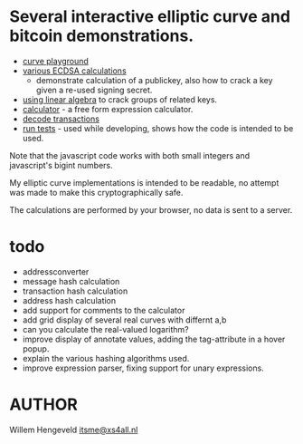 # Several interactive elliptic curve and bitcoin demonstrations.

 * [curve playground](https://rawcdn.githack.com/nlitsme/bitcoinexplainer/dc68354d7722b0b18cf887e383adc6fea8405648/curve.html)
 * [various ECDSA calculations](https://rawcdn.githack.com/nlitsme/bitcoinexplainer/dc68354d7722b0b18cf887e383adc6fea8405648/ecdsacrack.html)
    * demonstrate calculation of a publickey, also how to crack a key given a re-used signing secret.
 * [using linear algebra](https://rawcdn.githack.com/nlitsme/bitcoinexplainer/dc68354d7722b0b18cf887e383adc6fea8405648/linearequations.html) to crack groups of related keys.
 * [calculator](https://rawcdn.githack.com/nlitsme/bitcoinexplainer/dc68354d7722b0b18cf887e383adc6fea8405648/calculator.html) - a free form expression calculator.
 * [decode transactions](https://rawcdn.githack.com/nlitsme/bitcoinexplainer/dc68354d7722b0b18cf887e383adc6fea8405648/transaction.html)
 * [run tests](https://rawcdn.githack.com/nlitsme/bitcoinexplainer/dc68354d7722b0b18cf887e383adc6fea8405648/unittest.html) - used while developing, shows how the code is intended to be used.


Note that the javascript code works with both small integers and javascript's bigint numbers.

My elliptic curve implementations is intended to be readable, no attempt was made to make this
cryptographically safe.

The calculations are performed by your browser, no data is sent to a server.


# todo

 * addressconverter
 * message hash calculation
 * transaction hash calculation
 * address hash calculation
 * add support for comments to the calculator
 * add grid display of several real curves with differnt a,b
 * can you calculate the real-valued logarithm?
 * improve display of annotate values, adding the tag-attribute in a hover popup.
 * explain the various hashing algorithms used.
 * improve expression parser, fixing support for unary expressions.

# AUTHOR

Willem Hengeveld <itsme@xs4all.nl>

